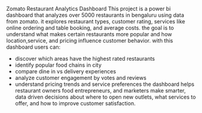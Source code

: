 Zomato Restaurant Analytics Dashboard
This project is a power bi dashboard that analyzes over 5000 restaurants in bengaluru using data from zomato.
it explores restaurant types, customer rating, services like online ordering and table booking, and average costs. the goal is to understand what makes certain restaurants more popular and how location,service, and pricing influence customer behavior.
with this dashboard users can:
* discover which areas have the highest rated restaurants
* identify popular food chains in city
* compare dine in vs delivery experiences
* analyze customer engagement by votes and reviews
* understand pricing trends and service preferences
  the dashboard helps restaurant owners food entrepreneurs, and marketers make smarter, data driven decisions about where to open new outlets, what services to offer, and how to improve customer satisfaction.
